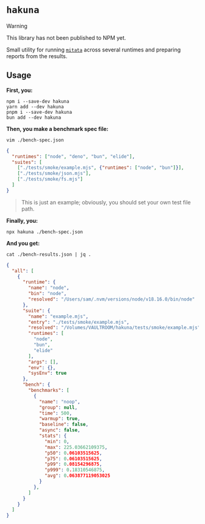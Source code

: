 
# `hakuna`

> [!WARNING]
> This library has not been published to NPM yet.

Small utility for running [`mitata`](https://github.com/evanwashere/mitata) across several runtimes and preparing reports from the results.

## Usage

**First, you:**
```
npm i --save-dev hakuna
yarn add --dev hakuna
pnpm i --save-dev hakuna
bun add --dev hakuna
```

**Then, you make a benchmark spec file:**

```
vim ./bench-spec.json
```
```json
{
  "runtimes": ["node", "deno", "bun", "elide"],
  "suites": [
    ["./tests/smoke/example.mjs", {"runtimes": ["node", "bun"]}],
    ["./tests/smoke/json.mjs"],
    ["./tests/smoke/fs.mjs"]
  ]
}
```

> This is just an example; obviously, you should set your own test file path.

**Finally, you:**

```
npx hakuna ./bench-spec.json
```

**And you get:**

```
cat ./bench-results.json | jq .
```
```json
{
  "all": [
    {
      "runtime": {
        "name": "node",
        "bin": "node",
        "resolved": "/Users/sam/.nvm/versions/node/v18.16.0/bin/node"
      },
      "suite": {
        "name": "example.mjs",
        "entry": "./tests/smoke/example.mjs",
        "resolved": "/Volumes/VAULTROOM/hakuna/tests/smoke/example.mjs",
        "runtimes": [
          "node",
          "bun",
          "elide"
        ],
        "args": [],
        "env": {},
        "sysEnv": true
      },
      "bench": {
        "benchmarks": [
          {
            "name": "noop",
            "group": null,
            "time": 500,
            "warmup": true,
            "baseline": false,
            "async": false,
            "stats": {
              "min": 0,
              "max": 225.03662109375,
              "p50": 0.06103515625,
              "p75": 0.06103515625,
              "p99": 0.08154296875,
              "p999": 0.18310546875,
              "avg": 0.063877119053025
            }
          },
        ]
      }
    }
  ]
}
```
